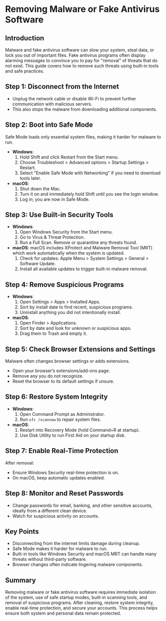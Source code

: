 # Removing Malware or Fake Antivirus Software

## Introduction
Malware and fake antivirus software can slow your system, steal data, or lock you out of important files. Fake antivirus programs often display alarming messages to convince you to pay for "removal" of threats that do not exist. This guide covers how to remove such threats using built-in tools and safe practices.

## Step 1: Disconnect from the Internet
- Unplug the network cable or disable Wi-Fi to prevent further communication with malicious servers.
- This also stops the malware from downloading additional components.

## Step 2: Boot into Safe Mode
Safe Mode loads only essential system files, making it harder for malware to run.
- **Windows**:
  1. Hold Shift and click Restart from the Start menu.
  2. Choose Troubleshoot > Advanced options > Startup Settings > Restart.
  3. Select "Enable Safe Mode with Networking" if you need to download tools later.
- **macOS**:
  1. Shut down the Mac.
  2. Turn it on and immediately hold Shift until you see the login window.
  3. Log in; you are now in Safe Mode.

## Step 3: Use Built-in Security Tools
- **Windows**:
  1. Open Windows Security from the Start menu.
  2. Go to Virus & Threat Protection.
  3. Run a Full Scan. Remove or quarantine any threats found.
- **macOS**:
  macOS includes XProtect and Malware Removal Tool (MRT) which work automatically when the system is updated.
  1. Check for updates: Apple Menu > System Settings > General > Software Update.
  2. Install all available updates to trigger built-in malware removal.

## Step 4: Remove Suspicious Programs
- **Windows**:
  1. Open Settings > Apps > Installed Apps.
  2. Sort by install date to find recent, suspicious programs.
  3. Uninstall anything you did not intentionally install.
- **macOS**:
  1. Open Finder > Applications.
  2. Sort by date and look for unknown or suspicious apps.
  3. Drag them to Trash and empty it.

## Step 5: Check Browser Extensions and Settings
Malware often changes browser settings or adds extensions.
- Open your browser’s extensions/add-ons page.
- Remove any you do not recognize.
- Reset the browser to its default settings if unsure.

## Step 6: Restore System Integrity
- **Windows**:
  1. Open Command Prompt as Administrator.
  2. Run `sfc /scannow` to repair system files.
- **macOS**:
  1. Restart into Recovery Mode (hold Command+R at startup).
  2. Use Disk Utility to run First Aid on your startup disk.

## Step 7: Enable Real-Time Protection
After removal:
- Ensure Windows Security real-time protection is on.
- On macOS, keep automatic updates enabled.

## Step 8: Monitor and Reset Passwords
- Change passwords for email, banking, and other sensitive accounts, ideally from a different clean device.
- Watch for suspicious activity on accounts.

## Key Points
- Disconnecting from the internet limits damage during cleanup.
- Safe Mode makes it harder for malware to run.
- Built-in tools like Windows Security and macOS MRT can handle many threats without third-party software.
- Browser changes often indicate lingering malware components.

## Summary
Removing malware or fake antivirus software requires immediate isolation of the system, use of safe startup modes, built-in scanning tools, and removal of suspicious programs. After cleaning, restore system integrity, enable real-time protection, and secure your accounts. This process helps ensure both system and personal data remain protected.

